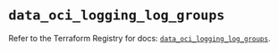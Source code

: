 # `data_oci_logging_log_groups`

Refer to the Terraform Registry for docs: [`data_oci_logging_log_groups`](https://registry.terraform.io/providers/oracle/oci/7.19.0/docs/data-sources/logging_log_groups).
